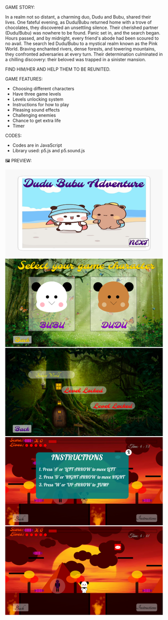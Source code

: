 GAME STORY: 

In a realm not so distant, a charming duo, Dudu and Bubu, shared their lives. 
One fateful evening, as Dudu/Bubu returned home with a trove of chocolates, 
they discovered an unsettling silence. Their cherished partner (Dudu/Bubu) was 
nowhere to be found. Panic set in, and the search began. Hours passed, and by midnight,
 every friend's abode had been scoured to no avail. The search led Dudu/Bubu to a mystical realm
known as the Pink World. Braving enchanted rivers, dense forests, and towering mountains,
they confronted adversaries at every turn. Their determination culminated in a chilling discovery:
their beloved was trapped in a sinister mansion.

FIND HIM/HER AND HELP THEM TO BE REUNITED.

GAME FEATURES:
* Choosing different characters
* Have three game levels
* Levels unlocking system
* Instructions for how to play
* Pleasing sound effects
* Challenging enemies
* Chance to get extra life
* Timer

CODES:
* Codes are in JavaScript
* Library used: p5.js and p5.sound.js

🖼️ PREVIEW:


![Main page](./b.png)
![Character page](./c.png)
![Home page](./d.png)
![Instruction page](./e.png)
![Main game](./a.png)

